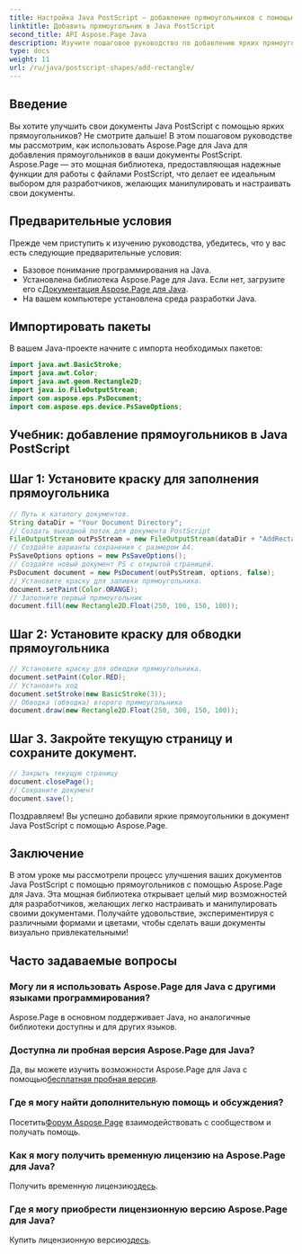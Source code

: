 ```yaml
---
title: Настройка Java PostScript — добавление прямоугольников с помощью Aspose.Page
linktitle: Добавить прямоугольник в Java PostScript
second_title: API Aspose.Page Java
description: Изучите пошаговое руководство по добавлению ярких прямоугольников в документы Java PostScript с помощью Aspose.Page для Java. Улучшите настройку своего документа без особых усилий!
type: docs
weight: 11
url: /ru/java/postscript-shapes/add-rectangle/
---
```

## Введение
Вы хотите улучшить свои документы Java PostScript с помощью ярких прямоугольников? Не смотрите дальше! В этом пошаговом руководстве мы рассмотрим, как использовать Aspose.Page для Java для добавления прямоугольников в ваши документы PostScript. Aspose.Page — это мощная библиотека, предоставляющая надежные функции для работы с файлами PostScript, что делает ее идеальным выбором для разработчиков, желающих манипулировать и настраивать свои документы.
## Предварительные условия
Прежде чем приступить к изучению руководства, убедитесь, что у вас есть следующие предварительные условия:
- Базовое понимание программирования на Java.
-  Установлена библиотека Aspose.Page для Java. Если нет, загрузите его с[Документация Aspose.Page для Java](https://reference.aspose.com/page/java/).
- На вашем компьютере установлена среда разработки Java.
## Импортировать пакеты
В вашем Java-проекте начните с импорта необходимых пакетов:
```java
import java.awt.BasicStroke;
import java.awt.Color;
import java.awt.geom.Rectangle2D;
import java.io.FileOutputStream;
import com.aspose.eps.PsDocument;
import com.aspose.eps.device.PsSaveOptions;
```
## Учебник: добавление прямоугольников в Java PostScript
## Шаг 1: Установите краску для заполнения прямоугольника
```java
// Путь к каталогу документов.
String dataDir = "Your Document Directory";
// Создать выходной поток для документа PostScript
FileOutputStream outPsStream = new FileOutputStream(dataDir + "AddRectangle_outPS.ps");
// Создайте варианты сохранения с размером А4.
PsSaveOptions options = new PsSaveOptions();
// Создайте новый документ PS с открытой страницей.
PsDocument document = new PsDocument(outPsStream, options, false);
// Установите краску для заливки прямоугольника.
document.setPaint(Color.ORANGE);        
// Заполните первый прямоугольник
document.fill(new Rectangle2D.Float(250, 100, 150, 100));
```
## Шаг 2: Установите краску для обводки прямоугольника
```java
// Установите краску для обводки прямоугольника.
document.setPaint(Color.RED);
// Установить ход
document.setStroke(new BasicStroke(3));
// Обводка (обводка) второго прямоугольника
document.draw(new Rectangle2D.Float(250, 300, 150, 100));
```
## Шаг 3. Закройте текущую страницу и сохраните документ.
```java
// Закрыть текущую страницу
document.closePage();
// Сохраните документ
document.save();
```
Поздравляем! Вы успешно добавили яркие прямоугольники в документ Java PostScript с помощью Aspose.Page.
## Заключение
В этом уроке мы рассмотрели процесс улучшения ваших документов Java PostScript с помощью прямоугольников с помощью Aspose.Page для Java. Эта мощная библиотека открывает целый мир возможностей для разработчиков, желающих легко настраивать и манипулировать своими документами.
Получайте удовольствие, экспериментируя с различными формами и цветами, чтобы сделать ваши документы визуально привлекательными!
## Часто задаваемые вопросы

### Могу ли я использовать Aspose.Page для Java с другими языками программирования?
Aspose.Page в основном поддерживает Java, но аналогичные библиотеки доступны и для других языков.
### Доступна ли пробная версия Aspose.Page для Java?
 Да, вы можете изучить возможности Aspose.Page для Java с помощью[бесплатная пробная версия](https://releases.aspose.com/).
### Где я могу найти дополнительную помощь и обсуждения?
 Посетить[Форум Aspose.Page](https://forum.aspose.com/c/page/39) взаимодействовать с сообществом и получать помощь.
### Как я могу получить временную лицензию на Aspose.Page для Java?
 Получить временную лицензию[здесь](https://purchase.aspose.com/temporary-license/).
### Где я могу приобрести лицензионную версию Aspose.Page для Java?
 Купить лицензионную версию[здесь](https://purchase.aspose.com/buy).